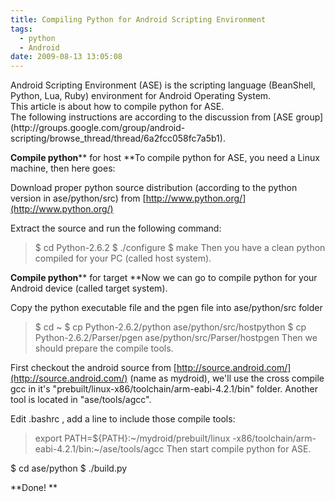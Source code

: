 ```yaml
---
title: Compiling Python for Android Scripting Environment
tags:
  - python
  - Android
date: 2009-08-13 13:05:08
---
```


<div>Android Scripting Environment (ASE) is the scripting language (BeanShell, Python, Lua, Ruby) environment for Android Operating System.</div><div>
This article is about how to compile python for ASE.

</div>The following instructions are according to the discussion from [ASE group](http://groups.google.com/group/android-scripting/browse_thread/thread/6a2fcc058fc7a5b1).

<span style="font-weight: bold;">Compile python</span>** for host
**To compile python for ASE, you need a Linux machine, then here goes:

Download proper python source distribution (according to the python version in ase/python/src) from [http://www.python.org/](http://www.python.org/)

Extract the source and run the following command:

> $ cd Python-2.6.2
> $ ./configure
> $ make
Then you have a clean python compiled for your PC (called host system).

<span style="font-weight: bold;">Compile python</span>** for target
**Now we can go to compile python for your Android device (called target system).

Copy the python executable file and the pgen file into ase/python/src folder

> $ cd ~
> $ cp Python-2.6.2/python ase/python/src/hostpython
> $ cp Python-2.6.2/Parser/pgen ase/python/src/Parser/hostpgen
Then we should prepare the compile tools.

First checkout the android source from [http://source.android.com/](http://source.android.com/) (name as mydroid), we'll use the cross compile gcc in it's "prebuilt/linux-x86/toolchain/arm-eabi-4.2.1/bin" folder. Another tool is located in "ase/tools/agcc".

Edit .bashrc , add a line to include those compile tools:
> export PATH=${PATH}:~/mydroid/prebuilt/linux
> -x86/toolchain/arm-eabi-4.2.1/bin:~/ase/tools/agcc
Then start compile python for ASE.

$ cd ase/python
$ ./build.py

**Done!
**